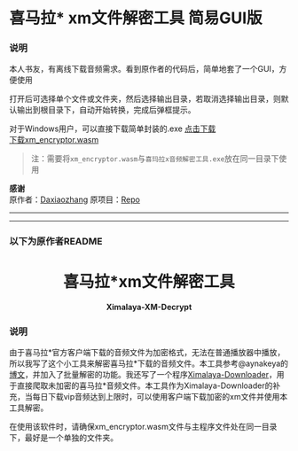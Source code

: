 # 喜马拉\* xm文件解密工具 简易GUI版

### 说明

本人书友，有离线下载音频需求。看到原作者的代码后，简单地套了一个GUI，方便使用

打开后可选择单个文件或文件夹，然后选择输出目录，若取消选择输出目录，则默认输出到根目录下，自动开始转换，完成后弹框提示。


对于Windows用户，可以直接下载简单封装的.exe [点击下载](https://raw.githubusercontent.com/Xinjian-Zhang/Ximalaya-XM-Decrypt-GUI/main/喜玛拉x音频解密工具.exe)<br>
[下载xm_encryptor.wasm](https://raw.githubusercontent.com/Xinjian-Zhang/Ximalaya-XM-Decrypt-GUI/main/xm_encryptor.wasm)

> 注：需要将`xm_encryptor.wasm`与`喜玛拉x音频解密工具.exe`放在同一目录下使用

**感谢**<br>
原作者：[Daxiaozhang](https://github.com/Diaoxiaozhang/)
原项目：[Repo](https://github.com/Diaoxiaozhang/Ximalaya-XM-Decrypt)

----
----

### 以下为原作者README

<h1 align="center">喜马拉*xm文件解密工具</h1>
<h4 align="center">Ximalaya-XM-Decrypt</h4>


### 说明

由于喜马拉\*官方客户端下载的音频文件为加密格式，无法在普通播放器中播放，所以我写了这个小工具来解密喜马拉\*下载的音频文件。本工具参考@aynakeya的[博文](https://www.aynakeya.com/2023/03/15/ctf/xi-ma-la-ya-xm-wen-jian-jie-mi-ni-xiang-fen-xi/)，并加入了批量解密的功能。我还写了一个程序[Ximalaya-Downloader](https://github.com/Diaoxiaozhang/Ximalaya-Downloader)，用于直接爬取未加密的喜马拉\*音频文件。本工具作为Ximalaya-Downloader的补充，当每日下载vip音频达到上限时，可以使用客户端下载加密的xm文件并使用本工具解密。

在使用该软件时，请确保xm_encryptor.wasm文件与主程序文件处在同一目录下，最好是一个单独的文件夹。